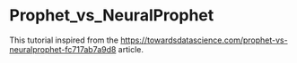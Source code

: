 # Prophet_vs_NeuralProphet

This tutorial inspired from the https://towardsdatascience.com/prophet-vs-neuralprophet-fc717ab7a9d8 article.
